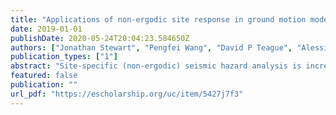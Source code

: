 ```yaml
---
title: "Applications of non-ergodic site response in ground motion modeling"
date: 2019-01-01
publishDate: 2020-05-24T20:04:23.584650Z
authors: ["Jonathan Stewart", "Pengfei Wang", "David P Teague", "Alessia Vecchietti"]
publication_types: ["1"]
abstract: "Site-specific (non-ergodic) seismic hazard analysis is increasingly being employed as part of ground motion hazard characterization for critical projects. Non-ergodic site response can be evaluated from the interpretation of ground motions recorded at (or near) the site or from simu-lations. The simulation method that is most frequently employed is ground response analysis, which can capture impedance, resonance, and nonlinear effects for vertically propagating shear waves. Such effects are often large contributors to site response, but are not sole contributors, as other effects related to basin geometry can also be influential, particularly at long oscillator periods. We review procedures for conducting ground motion hazard analysis using non-ergodic site response models, including aleatory variability and epistemic uncertainty. We de-scribe preliminary new work related to spatial correlation of site response that is important for some applications. The challenges and benefits of applying these procedures are illustrated through case histories in California, Italy, and Japan."
featured: false
publication: ""
url_pdf: "https://escholarship.org/uc/item/5427j7f3"
---
```


